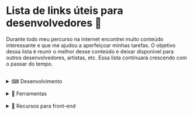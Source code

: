 # Lista de links úteis para desenvolvedores 📑  

Durante todo meu percurso na internet encontrei muito conteúdo interessante e que me ajudou a aperfeiçoar minhas tarefas.
O objetivo dessa lista é reunir o melhor desse conteúdo e deixar disponível para outros desenvolvedores, artistas, etc.  Essa lista continuará crescendo com o passar do tempo.  
&nbsp;

<details>
<summary>⌨ Desenvolvimento</summary>

--- 

### 📚 **Lista de sites**
Fontes de estudo, cursos online gratuitos e com certificado  

--- 

- [W3Schools](https://www.w3schools.com/howto/default.asp) - Muitos tutoriais e snippets de HTML, CSS e Javascripts.  
- [MDN Web Docs](https://developer.mozilla.org/pt-BR/docs/Learn) - Site da Mozilla também lotado de tutoriais.  
- [TIMTec](https://cursos.timtec.com.br/) - Cursos online gratuitos com certificado dentro da área de tecnologia e outros.  
- [Digital Innovation One](https://web.dio.me/home) - Muitos cursos online gratuitos com a possibilidade de criação de projetos em plataforma gamificada.  
- [Escola virtual fundação bradesco](https://www.ev.org.br/) - Mais cursos online gratuitos com certificado dentro da área de tecnologia e outros.  
- [Coursera](https://www.coursera.org/search?query=ci%C3%AAncia%20da%20computa%C3%A7%C3%A3o) - Site com cursos gratuitos e pagos em várias áreas, incluindo a de tecnologia.  

--- 

### 📺 **Playlists no Youtube**
Uma lista com várias subcategorias dentro da programação  

--- 

👉 **Lógica de programação**  
- [DevDojo](https://www.youtube.com/playlist?list=PL62G310vn6nH-uBTKREcUWDkOi2Q9n4OZ) - Excelente curso de Lógica de Programação.  

👉 **Java**  
- [Curso em Vídeo](https://www.youtube.com/playlist?list=PLHz_AreHm4dkI2ZdjTwZA4mPMxWTfNSpR) - Curso de Java para Iniciantes - Grátis, Completo e com Certificado.  
- [Loiane Groner](https://www.youtube.com/playlist?list=PLGxZ4Rq3BOBq0KXHsp5J3PxyFaBIXVs3r) - Curso de Java Básico Gratuito com Certificado.  

👉 **QA**  
- [CANAL VALOR](https://www.youtube.com/playlist?list=PL7NDvV6PnYODio6jp-dYLXPL8SQHzTJxy) - Curso JIRA SOFTWARE BÁSICO.  
- [Leo in Tech](https://www.youtube.com/playlist?list=PL_tUJoq9lj-Qjif3SHivUhHeDU1LYOz6v) - Certificação CTFL - Aulas Gratuitas pra complementarem a leitura do Syllabus.  

👉 **Desenvolvimento de jogos**  
- [HeartBeast](https://www.youtube.com/playlist?list=PL9FzW-m48fn2SlrW0KoLT4n5egNdX-W9a) - Godot Engine Action RPG Series.  
- [HeartBeast](https://www.youtube.com/playlist?list=PL9FzW-m48fn16W1Sz5bhTd1ArQQv4f-Cm) - Godot Engine Pixel Platformer Tutorial/Code Along.  

</details><br>
<details>
<summary>🧰 Ferramentas</summary>

--- 

### 🖌️ **Cores**
Tabelas de cores, color-pickers e bibliotecas de paletas  

--- 

- [Tabela de cores web safe](http://erikasarti.com/html/tabela-cores/) - São cores com nomes atribuídos, que são reconhecidos em qualquer navegador. Você pode visualizar as colunas de cores tanto com fundo escuro quanto claro.  
- [ColorHexa](https://www.colorhexa.com/00bfff) - Além de passar informações extremamente detalhadas sobre a cor escolhida, ainda faz uma simulação de color-blindness o que é importante caso seu foco seja deixar seu site acessível até para quem não pode ver determinadas cores.  
- [Image Color Picker](https://imagecolorpicker.com/pt-pt) - O diferencial desse site está no fato de que podemos usar uma imagem para criar uma paleta customizada, sem enviar nenhum dado, pois tudo acontece diretamente no seu navegador.  
- [Lospec](https://lospec.com/palette-list) - Minha favorita atualmente, essa página oferece coleções de paletas criadas pelos próprios usuários, que são em sua maioria pixel artistas. Até quando estou pensando nas cores de um blog ou site eu visito a Lospec.  

--- 

### 🖥️ **Hosts**
Hospedagem para suas imagens e códigos  

--- 

- [Imgur](https://imgur.com/) - Não acho que esse site precise de apresentação, mas pra quem ainda não conhece ele é uma das melhores opções gratuitas para se hospedar imagens online.  
- [jsDelivr](https://www.jsdelivr.com/) - Uma cdn ou Rede de fornecimento de conteúdo em português, é o que você precisa caso queira hospedar seu css e javascript em um site externo. Você pode deixar tudo em um repositório no GitHub e seguir o passo a passo para direcionar tudo para seu site.  
- [yourjavascript](http://yourjavascript.com/) - Uma opção mais simples e rápida que sempre funcionou muito bem no passado, hoje só pode ser usada em sites http. Sites mais seguros com protocolo de comunicação da Internet https bloquearão os links desse site. Caso segurança não seja um problema para você, ainda é um quebra-galho, mas não é recomendado.  

--- 

### 🖼️ **Imagens**
Edição e compressão de imagens  

--- 

- [Gimp](https://www.gimp.org/) - Ferramenta de edição de imagens completa e totalmente gratuita para que está procurando uma alternativa ao photoshop.  
- [PhotoScape](http://www.photoscape.org/ps/main/download.php?lc=pt) - Outra ferramenta de edição de imagens, porém mais simples e amigável para o usuário iniciante.  
- [TinyPNG](https://tinypng.com/) - Agora caso seu objetivo seja melhorar a performance de sua página muito provavelmente o TinyPNG pode ajudar. Ele remove informações desnecessárias do arquivo sem modificar a imagem ou a qualidade da mesma.  

--- 

### 🏃 **Performance de sites**
Avaliar desempenho de sites já online  

--- 

- [PageSpeed Insights](https://pagespeed.web.dev/) - Ferramenta da Google para avaliar o desempenho do seu site tanto em desktop quanto em mobile.  
- [Search Console](https://search.google.com/search-console/about) - Ferramenta completa para acompanhar o desempenho da sua página nos sites de busca.  

--- 

### 📝 **Texto**
Formatação e manipulação de textos  

--- 

- [Free Formatter](https://www.freeformatter.com/) - O site possui uma lista gigante de ferramentas de formatação, desde minifiers até beautifiers.  
- [Invertexto](https://www.invertexto.com/) - Mais um site com muitas ferramentas, minha favorita cria um novo texto trocando palavras por sinônimos, mas você pode manipular listas para que fiquem em ordem alfabética, entre muitos, eu disse muitos outros.  

</details><br>
<details>
<summary>📂 Recursos para front-end</summary>
<br>

- [Bootstrap](https://getbootstrap.com.br/) - Biblioteca de componentes front-end focada na criação de sites responsivos de forma rápida.  
- [Loading.io](https://loading.io/) - Se o mais importante pra você é uma bela aparência, eu recomendo checar o Loading.io. Depois de aplicado, enquanto seu site carrega seu usuário é entretido com uma breve animação.  
- [SVG Backgrounds](https://www.svgbackgrounds.com/) - Precisa de um background que se adapte facilmente a qualquer tela? Uma boa opção são padrões svg.  
- [Font Awesome](https://fontawesome.com/) - A mais conhecida biblioteca de ícones da internet, agora com mais de 14 mil itens.  
- [Flaticon](https://www.flaticon.com/br/) - Não tão conhecida quanto a anterior, mas tem como diferencial ícones com gradiente, coloridos e até figurinhas no estilo whatsapp.  
- [PiliApp](https://pt.piliapp.com/symbol/) - Caso você não tenha conseguido encontrar um ícone mesmo depois de olhar nos sites anteriores, ainda existe uma esperança. Não tão sofisticada talvez, mas o que importa é ter o que você precisa. E caso não encontre, `¯\_(ツ)_/¯`.  
- [Pexels](https://www.pexels.com/pt-br/) - Banco de imagens e vídeos gratuitos e sem royalties.  
</details><br>


